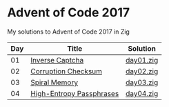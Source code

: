 # Advent of Code 2017

My solutions to Advent of Code 2017 in Zig

| Day | Title                                                           | Solution                   |
| --- | --------------------------------------------------------------- | -------------------------- |
| 01  | [Inverse Captcha](https://adventofcode.com/2017/day/1)          | [day01.zig](src/day01.zig) |
| 02  | [Corruption Checksum](https://adventofcode.com/2017/day/2)      | [day02.zig](src/day02.zig) |
| 03  | [Spiral Memory](https://adventofcode.com/2017/day/3)            | [day03.zig](src/day03.zig) |
| 04  | [High-Entropy Passphrases](https://adventofcode.com/2017/day/4) | [day04.zig](src/day04.zig) |
